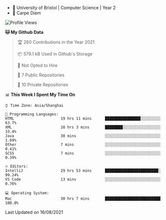 - :school: University of Bristol | Computer Science | Year 2
- :musical_keyboard: Carpe Diem

<!--START_SECTION:waka-->
![Profile Views](http://img.shields.io/badge/Profile%20Views-20-blue)

**🐱 My Github Data** 

> 🏆 260 Contributions in the Year 2021
 > 
> 📦 579.1 kB Used in Github's Storage 
 > 
> 🚫 Not Opted to Hire
 > 
> 📜 7 Public Repositories 
 > 
> 🔑 10 Private Repositories  
 > 
📊 **This Week I Spent My Time On** 

```text
⌚︎ Time Zone: Asia/Shanghai

💬 Programming Languages: 
HTML                     19 hrs 11 mins      ████████████████░░░░░░░░░   63.7% 
XML                      10 hrs 3 mins       ████████░░░░░░░░░░░░░░░░░   33.4% 
Java                     30 mins             ░░░░░░░░░░░░░░░░░░░░░░░░░   1.69% 
Other                    7 mins              ░░░░░░░░░░░░░░░░░░░░░░░░░   0.41% 
SCSS                     7 mins              ░░░░░░░░░░░░░░░░░░░░░░░░░   0.39%

🔥 Editors: 
IntelliJ                 29 hrs 53 mins      ████████████████████████░   99.24% 
VS Code                  13 mins             ░░░░░░░░░░░░░░░░░░░░░░░░░   0.76%

💻 Operating System: 
Mac                      30 hrs 7 mins       █████████████████████████   100.0%

```


 Last Updated on 16/08/2021
<!--END_SECTION:waka-->